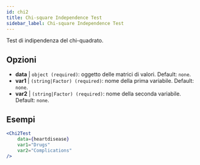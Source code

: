 ```yaml
---
id: chi2
title: Chi-square Independence Test
sidebar_label: Chi-square Independence Test
---
```


Test di indipendenza del chi-quadrato.

## Opzioni

* __data__ | `object (required)`: oggetto delle matrici di valori. Default: `none`.
* __var1__ | `(string|Factor) (required)`: nome della prima variabile. Default: `none`.
* __var2__ | `(string|Factor) (required)`: nome della seconda variabile. Default: `none`.


## Esempi

```jsx live
<Chi2Test
    data={heartdisease} 
    var1="Drugs"
    var2="Complications"
/>
```

